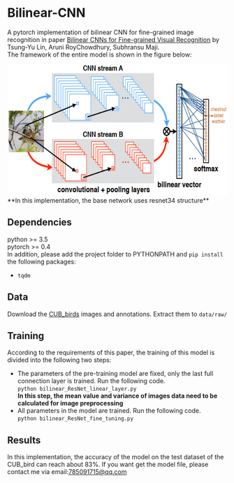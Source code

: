 # Bilinear-CNN
A pytorch implementation of bilinear CNN for fine-grained image recognition in paper [Bilinear CNNs for Fine-grained Visual
Recognition](https://arxiv.org/pdf/1504.07889.pdf) by Tsung-Yu Lin, Aruni RoyChowdhury, Subhransu Maji.  
The framework of the entire model is shown in the figure below:
<div align=center><img src="framework.png" width="600" height="300"/></div>  
**In this implementation, the base network uses resnet34 structure**

## Dependencies ##  
python >= 3.5  
pytorch >= 0.4  
In addition, please add the project folder to PYTHONPATH and `pip install` the following packages:  
- `tqdm`  

## Data ##  
Download the [CUB_birds](http://www.vision.caltech.edu/visipedia/CUB-200-2011.html) images and annotations. Extract them to `data/raw/`  

## Training ##  
According to the requirements of this paper, the training of this model is divided into the following two steps:  
- The parameters of the pre-training model are fixed, only the last full connection layer is trained. Run the following code.  
  `python bilinear_ResNet_linear_layer.py`  
  **In this step, the mean value and variance of images data need to be calculated for image preprocessing**
- All parameters in the model are trained. Run the following code.  
  `python bilinear_ResNet_fine_tuning.py`  

## Results ##  
In this implementation, the accuracy of the model on the test dataset of the CUB_bird can reach about 83%. If you want get the model file, please contact me via email:785091715@qq.com
